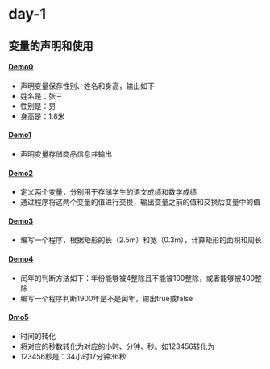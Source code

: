 # day-1
## 变量的声明和使用
#### [Demo0](https://github.com/ShenShizhe/java-programme/blob/main/java/day-01/Demo0.java)
- 声明变量保存性别、姓名和身高，输出如下
- 姓名是：张三
- 性别是：男
- 身高是：1.8米
#### [Demo1](https://github.com/ShenShizhe/java-programme/blob/main/java/day-01/Demo1.java)
- 声明变量存储商品信息并输出
#### [Demo2](https://github.com/ShenShizhe/java-programme/blob/main/java/day-01/Demo2.java)
- 定义两个变量，分别用于存储学生的语文成绩和数学成绩
- 通过程序将这两个变量的值进行交换，输出变量之前的值和交换后变量中的值
#### [Demo3](https://github.com/ShenShizhe/java-programme/blob/main/java/day-01/Demo3.java)
- 编写一个程序，根据矩形的长（2.5m）和宽（0.3m），计算矩形的面积和周长 
#### [Demo4](https://github.com/ShenShizhe/java-programme/blob/main/java/day-01/Demo4.java)
- 闰年的判断方法如下：年份能够被4整除且不能被100整除，或者能够被400整除
- 编写一个程序判断1900年是不是闰年，输出true或false
#### [Dmo5](https://github.com/ShenShizhe/java-programme/blob/main/java/day-01/Demo5.java)
- 时间的转化
- 将对应的秒数转化为对应的小时、分钟、秒。如123456转化为
- 123456秒是：34小时17分钟36秒

